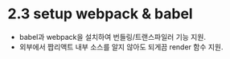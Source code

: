 # 2.3 setup webpack & babel
 - babel과 webpack을 설치하여 번들링/트랜스파일러 기능 지원.
 - 외부에서 짭리액트 내부 소스를 알지 않아도 되게끔 render 함수 지원.